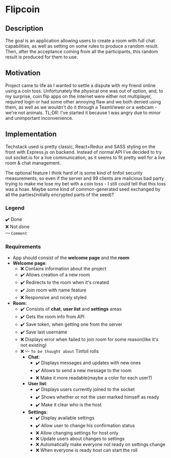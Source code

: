 # Flipcoin

## Description

The goal is an application allowing users to create a room with full chat capabilities, as well as setting on some rules to produce a random result. Then, after the acceptance coming from all the participants, this random result is produced for them to use.

## Motivation

Project came to life as I wanted to settle a dispute with my friend online using a coin toss. Unfortunately the physical one was out of option, and, to my surprise, coin flip apps on the internet were either not multiplayer, required login or had some other annoying flaw and we both denied using them, as well as we wouldn't do it through a TeamViewer or a webcam - we're not animals. TL;DR: I've started it because I was angry due to minor and unimportant inconvenience.

## Implementation

Techstack used is pretty classic, React+Redux and SASS styling on the front with Express.js on backend. Instead of normal API I've decided to try out socket.io for a live communication, as it seems to fit pretty well for a live room & chat management.

The optional feature I think hard of is some kind of tinfoil security measurements, so even if the server and 99 clients are malicious bad party trying to make me lose my bet with a coin toss - I still could tell that this toss was a hoax. Maybe some kind of common-generated seed exchanged by all the parties(initially encrypted parts of the seed)?

### Legend

:heavy_check_mark: Done  
:x: Not done  
:wavy_dash: `Comment`

### Requirements

- App should consist of the **welcome page** and the **room**
- **Welcome page**:
  - :x: Contains information about the project
  - :heavy_check_mark: Allows creation of a new room
  - :heavy_check_mark: Redirects to the room when it's created
  - :heavy_check_mark: Join room with name feature
  - :x: Responsive and nicely styled
- **Room**:
  - :heavy_check_mark: Consists of **chat**, **user list** and **settings** areas
  - :heavy_check_mark: Gets the room info from API
  - :heavy_check_mark: Save token, when getting one from the server
  - :heavy_check_mark: Save last username
  - :x: Displays error when failed to join room for some reason(like it's not existing)
  - :x: :wavy_dash: `To be thought about` Tinfoil rolls
    - **Chat**:
      - :heavy_check_mark: Displays messages and updates with new ones
      - :heavy_check_mark: Allows to send a new message to the room
      - :x: Make it more readable(maybe a color for each user?)
    - **User list**:
      - :heavy_check_mark: Displays users currently joined to the socket
      - :heavy_check_mark: Shows whether or not the user marked himself as ready
      - :heavy_check_mark: Make it clear who is the host
    - **Settings**:
      - :heavy_check_mark: Display available settings
      - :heavy_check_mark: Allow user to change his confirmation status
      - :x: Allow changing settings for host only
      - :x: Update users about changes to settings
      - :x: Automatically make everyone not ready on settings change
      - :x: When everyone is ready host can start the roll
